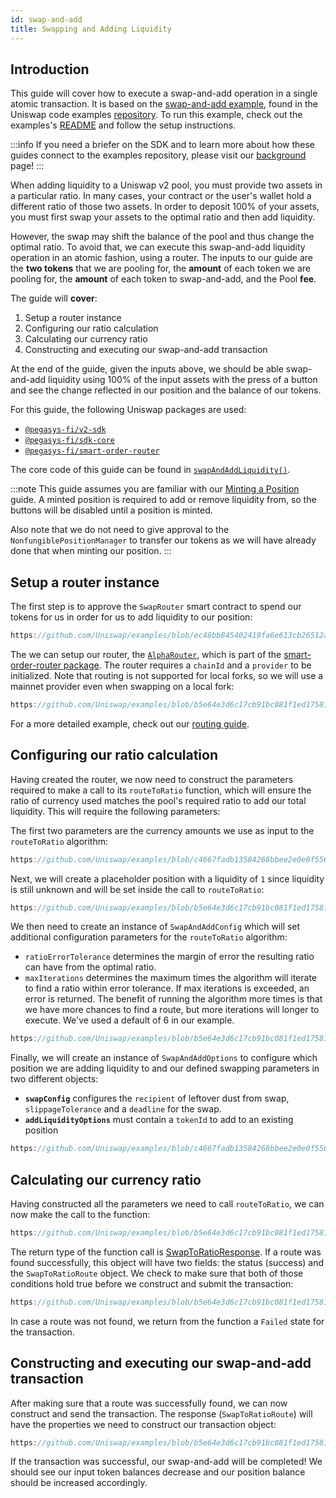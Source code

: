 ```yaml
---
id: swap-and-add
title: Swapping and Adding Liquidity
---
```


## Introduction

This guide will cover how to execute a swap-and-add operation in a single atomic transaction. It is based on the [swap-and-add example](https://github.com/Uniswap/examples/tree/main/v2-sdk/swap-and-add-liquidity), found in the Uniswap code examples [repository](https://github.com/Uniswap/examples). To run this example, check out the examples's [README](https://github.com/Uniswap/examples/tree/main/v2-sdk/swap-and-add-liquidity) and follow the setup instructions.

:::info
If you need a briefer on the SDK and to learn more about how these guides connect to the examples repository, please visit our [background](../01-background.md) page!
:::

When adding liquidity to a Uniswap v2 pool, you must provide two assets in a particular ratio. In many cases, your contract or the user's wallet hold a different ratio of those two assets. In order to deposit 100% of your assets, you must first swap your assets to the optimal ratio and then add liquidity.

However, the swap may shift the balance of the pool and thus change the optimal ratio. To avoid that, we can execute this swap-and-add liquidity operation in an atomic fashion, using a router. The inputs to our guide are the **two tokens** that we are pooling for, the **amount** of each token we are pooling for, the **amount** of each token to swap-and-add, and the Pool **fee**.

The guide will **cover**:

1. Setup a router instance
2. Configuring our ratio calculation
3. Calculating our currency ratio
4. Constructing and executing our swap-and-add transaction

At the end of the guide, given the inputs above, we should be able swap-and-add liquidity using 100% of the input assets with the press of a button and see the change reflected in our position and the balance of our tokens.

For this guide, the following Uniswap packages are used:

- [`@pegasys-fi/v2-sdk`](https://www.npmjs.com/package/@pegasys-fi/v2-sdk)
- [`@pegasys-fi/sdk-core`](https://www.npmjs.com/package/@pegasys-fi/sdk-core)
- [`@pegasys-fi/smart-order-router`](https://www.npmjs.com/package/@pegasys-fi/smart-order-router)

The core code of this guide can be found in [`swapAndAddLiquidity()`](https://github.com/Uniswap/examples/blob/main/v2-sdk/swap-and-add-liquidity/src/libs/liquidity.ts#L48).

:::note
This guide assumes you are familiar with our [Minting a Position](./01-minting-position.md) guide. A minted position is required to add or remove liquidity from, so the buttons will be disabled until a position is minted.

Also note that we do not need to give approval to the `NonfungiblePositionManager` to transfer our tokens as we will have already done that when minting our position.
:::

## Setup a router instance

The first step is to approve the `SwapRouter` smart contract to spend our tokens for us in order for us to add liquidity to our position:

```typescript reference title="Approve SwapRouter to spend our tokens" referenceLinkText="View on Github" customStyling
https://github.com/Uniswap/examples/blob/ec48bb845402419fa6e613cb26512a76d864afa5/v2-sdk/swap-and-add-liquidity/src/libs/liquidity.ts#L58-L66
```

The we can setup our router, the [`AlphaRouter`](https://github.com/Pegasys-fi/smart-order-router/blob/97c1bb7cb64b22ebf3509acda8de60c0445cf250/src/routers/alpha-router/alpha-router.ts#L333), which is part of the [smart-order-router package](https://www.npmjs.com/package/@pegasys-fi/smart-order-router). The router requires a `chainId` and a `provider` to be initialized. Note that routing is not supported for local forks, so we will use a mainnet provider even when swapping on a local fork:

```typescript reference title="Creating a router instance" referenceLinkText="View on Github" customStyling
https://github.com/Uniswap/examples/blob/b5e64e3d6c17cb91bc081f1ed17581bbf22024bc/v2-sdk/swap-and-add-liquidity/src/libs/liquidity.ts#L57
```

For a more detailed example, check out our [routing guide](../04-routing.md).

## Configuring our ratio calculation

Having created the router, we now need to construct the parameters required to make a call to its `routeToRatio` function, which will ensure the ratio of currency used matches the pool's required ratio to add our total liquidity. This will require the following parameters:

The first two parameters are the currency amounts we use as input to the `routeToRatio` algorithm:

```typescript reference title="Constructing the two CurrencyAmounts" referenceLinkText="View on Github" customStyling
https://github.com/Uniswap/examples/blob/c4667fadb13584268bbee2e0e0f556558a474751/v2-sdk/swap-and-add-liquidity/src/libs/liquidity.ts#L78-L92
```

Next, we will create a placeholder position with a liquidity of `1` since liquidity is still unknown and will be set inside the call to `routeToRatio`:

```typescript reference title="Constructing the position object" referenceLinkText="View on Github" customStyling
https://github.com/Uniswap/examples/blob/b5e64e3d6c17cb91bc081f1ed17581bbf22024bc/v2-sdk/swap-and-add-liquidity/src/libs/liquidity.ts#L75-L78
```

We then need to create an instance of `SwapAndAddConfig` which will set additional configuration parameters for the `routeToRatio` algorithm:

- `ratioErrorTolerance` determines the margin of error the resulting ratio can have from the optimal ratio.
- `maxIterations` determines the maximum times the algorithm will iterate to find a ratio within error tolerance. If max iterations is exceeded, an error is returned. The benefit of running the algorithm more times is that we have more chances to find a route, but more iterations will longer to execute. We've used a default of 6 in our example.

```typescript reference title="Constructing SwapAndAddConfig" referenceLinkText="View on Github" customStyling
https://github.com/Uniswap/examples/blob/b5e64e3d6c17cb91bc081f1ed17581bbf22024bc/v2-sdk/swap-and-add-liquidity/src/libs/liquidity.ts#L80-L83
```

Finally, we will create an instance of `SwapAndAddOptions` to configure which position we are adding liquidity to and our defined swapping parameters in two different objects:

- **`swapConfig`** configures the `recipient` of leftover dust from swap, `slippageTolerance` and a `deadline` for the swap.
- **`addLiquidityOptions`** must contain a `tokenId` to add to an existing position

```typescript reference title="Constructing SwapAndAddOptions" referenceLinkText="View on Github" customStyling
https://github.com/Uniswap/examples/blob/c4667fadb13584268bbee2e0e0f556558a474751/v2-sdk/swap-and-add-liquidity/src/libs/liquidity.ts#L104-L114
```

## Calculating our currency ratio

Having constructed all the parameters we need to call `routeToRatio`, we can now make the call to the function:

```typescript reference title="Making the call to routeToRatio" referenceLinkText="View on Github" customStyling
https://github.com/Uniswap/examples/blob/b5e64e3d6c17cb91bc081f1ed17581bbf22024bc/v2-sdk/swap-and-add-liquidity/src/libs/liquidity.ts#L97-L103
```

The return type of the function call is [SwapToRatioResponse](https://github.com/Pegasys-fi/smart-order-router/blob/97c1bb7cb64b22ebf3509acda8de60c0445cf250/src/routers/router.ts#L121). If a route was found successfully, this object will have two fields: the status (success) and the `SwapToRatioRoute` object. We check to make sure that both of those conditions hold true before we construct and submit the transaction:

```typescript reference title="Checking that a route was found" referenceLinkText="View on Github" customStyling
https://github.com/Uniswap/examples/blob/b5e64e3d6c17cb91bc081f1ed17581bbf22024bc/v2-sdk/swap-and-add-liquidity/src/libs/liquidity.ts#L105-L110
```

In case a route was not found, we return from the function a `Failed` state for the transaction.

## Constructing and executing our swap-and-add transaction

After making sure that a route was successfully found, we can now construct and send the transaction. The response (`SwapToRatioRoute`) will have the properties we need to construct our transaction object:

```typescript reference title="Constructing and sending the transaction" referenceLinkText="View on Github" customStyling
https://github.com/Uniswap/examples/blob/b5e64e3d6c17cb91bc081f1ed17581bbf22024bc/v2-sdk/swap-and-add-liquidity/src/libs/liquidity.ts#L112-L120
```

If the transaction was successful, our swap-and-add will be completed! We should see our input token balances decrease and our position balance should be increased accordingly.
